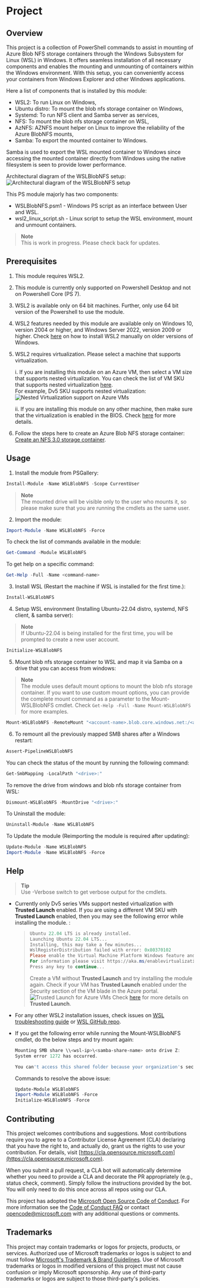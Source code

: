 # Project

## Overview

This project is a collection of PowerShell commands to assist in mounting of Azure Blob NFS storage containers through the Windows Subsystem for Linux (WSL) in Windows. It offers seamless installation of all necessary components and enables the mounting and unmounting of containers within the Windows environment. With this setup, you can conveniently access your containers from Windows Explorer and other Windows applications.  

Here a list of components that is installed by this module:

- WSL2: To run Linux on Windows,
- Ubuntu distro: To mount the blob nfs storage container on Windows,
- Systemd: To run NFS client and Samba server as services,
- NFS: To mount the blob nfs storage container on WSL,
- AzNFS: AZNFS mount helper on Linux to improve the reliability of the Azure BlobNFS mounts,
- Samba: To export the mounted container to Windows.  

Samba is used to export the WSL mounted container to Windows since accessing the mounted container directly from Windows using the native filesystem is seen to provide lower performance.

Architectural diagram of the WSLBlobNFS setup:
![Architectural diagram of the WSLBlobNFS setup](/resources/architecture.png)  

This PS module majorly has two components:

- WSLBlobNFS.psm1 - Windows PS script as an interface between User and WSL.
- wsl2_linux_script.sh - Linux script to setup the WSL environment, mount and unmount containers.  

> **Note**  
> This is work in progress. Please check back for updates.

## Prerequisites

1. This module requires WSL2.  

1. This module is currently only supported on Powershell Desktop and not on Powershell Core (PS 7).

1. WSL2 is available only on 64 bit machines. Further, only use 64 bit version of the Powershell to use the module.  

1. WSL2 features needed by this module are available only on Windows 10, version 2004 or higher, and Windows Server 2022, version 2009 or higher. Check [here](https://learn.microsoft.com/en-us/windows/wsl/install#prerequisites) on how to install WSL2 manually on older versions of Windows.  

1. WSL2 requires virtualization. Please select a machine that supports virtualization.  

    i. If you are installing this module on an Azure VM, then select a VM size that supports nested virtualization. You can check the list of VM SKU that supports nested virtualization [here](https://docs.microsoft.com/en-us/azure/virtual-machines/acu).  
    For example, Dv5 SKU supports nested virtualization:
    ![Nested Virtualization support on Azure VMs](/resources/nested-virt.png)

    ii. If you are installing this module on any other  machine, then make sure that the virtualization is enabled in the BIOS. Check [here](https://learn.microsoft.com/en-us/windows/wsl/troubleshooting#error-0x80370102-the-virtual-machine-could-not-be-started-because-a-required-feature-is-not-installed) for more details.  

1. Follow the steps here to create an Azure Blob NFS storage container: [Create an NFS 3.0 storage container](https://docs.microsoft.com/en-us/azure/storage/blobs/network-file-system-protocol-support-how-to?tabs=azure-portal#create-an-nfs-30-storage-container).

<!-- To-do: Provide one click option to create vm and storage account with all the necessary setup to just launch and try the module. -->

## Usage

1. Install the module from PSGallery:  

```powershell
Install-Module -Name WSLBlobNFS -Scope CurrentUser
```

> **Note**  
> The mounted drive will be visible only to the user who mounts it, so please make sure that you are running the cmdlets as the same user.

2. Import the module:  

```powershell
Import-Module -Name WSLBlobNFS -Force
```

To check the list of commands available in the module:  

```powershell
Get-Command -Module WSLBlobNFS
```

To get help on a specific command:  

```powershell
Get-Help -Full -Name <command-name>
```

3. Install WSL (Restart the machine if WSL is installed for the first time.):  

```powershell
Install-WSLBlobNFS
```

4. Setup WSL environment (Installing Ubuntu-22.04 distro, systemd, NFS client, & samba server):  

> **Note**  
> If Ubuntu-22.04 is being installed for the first time, you will be prompted to create a new user account.  

```powershell
Initialize-WSLBlobNFS
```

5. Mount blob nfs storage container to WSL and map it via Samba on a drive that you can access from windows:  

> **Note**  
> The module uses default mount options to mount the blob nfs storage container. If you want to use custom mount options, you can provide the complete mount command as a parameter to the Mount-WSLBlobNFS cmdlet. Check ```Get-Help -Full -Name Mount-WSLBlobNFS``` for more examples.

```powershell
Mount-WSLBlobNFS -RemoteMount "<account-name>.blob.core.windows.net:/<account-name>/<container-name>"
```

6. To remount all the previously mapped SMB shares after a Windows restart:  

```powershell
Assert-PipelineWSLBlobNFS
```

You can check the status of the mount by running the following command:  

```powershell
Get-SmbMapping -LocalPath "<drive>:"
```

To remove the drive from windows and blob nfs storage container from WSL:  

```powershell
Dismount-WSLBlobNFS -MountDrive "<drive>:"
```

To Uninstall the module:  

```powershell
Uninstall-Module -Name WSLBlobNFS
```

To Update the module (Reimporting the module is required after updating):  

```powershell
Update-Module -Name WSLBlobNFS
Import-Module -Name WSLBlobNFS -Force
```

## Help

> **Tip**  
> Use -Verbose switch to get verbose output for the cmdlets.

- Currently only Dv5 series VMs support nested virtualization with **Trusted Launch** enabled. If you are using a different VM SKU with **Trusted Launch** enabled, then you may see the following error while installing the module. :  

    > ```powershell
    > Ubuntu 22.04 LTS is already installed.
    > Launching Ubuntu 22.04 LTS...
    > Installing, this may take a few minutes...
    > WslRegisterDistribution failed with error: 0x80370102
    > Please enable the Virtual Machine Platform Windows feature and ensure virtualization is enabled in the BIOS.
    > For information please visit https://aka.ms/enablevirtualization
    > Press any key to continue...
    > ```
    >
    > Create a VM without **Trusted Launch** and try installing the module again.
    > Check if your VM has **Trusted Launch** enabled under the Security section of the VM blade in the Azure portal.
    ![Trusted Launch for Azure VMs](/resources/dmaonvms.png)
    > Check [here](https://learn.microsoft.com/en-us/azure/virtual-machines/trusted-launch#unsupported-features) for more details on **Trusted Launch**.  

- For any other WSL2 installation issues, check issues on [WSL troubleshooting guide](https://learn.microsoft.com/en-us/windows/wsl/troubleshooting) or [WSL GitHub repo](https://github.com/Microsoft/wsl/issues).  

- If you get the following error while running the Mount-WSLBlobNFS cmdlet, do the below steps and try mount again:  

    ```powershell
    Mounting SMB share \\<wsl-ip>\<samba-share-name> onto drive Z:
    System error 1272 has occurred.

    You can't access this shared folder because your organization's security policies block unauthenticated guest access. These policies help protect your PC from unsafe or malicious devices on the network.
    ```

    Commands to resolve the above issue:

    ```powershell
    Update-Module WSLBlobNFS
    Import-Module WSLBlobNFS -Force
    Initialize-WSLBlobNFS -Force
    ```

## Contributing

This project welcomes contributions and suggestions.  Most contributions require you to agree to a
Contributor License Agreement (CLA) declaring that you have the right to, and actually do, grant us
the rights to use your contribution. For details, visit [https://cla.opensource.microsoft.com](https://cla.opensource.microsoft.com).

When you submit a pull request, a CLA bot will automatically determine whether you need to provide
a CLA and decorate the PR appropriately (e.g., status check, comment). Simply follow the instructions
provided by the bot. You will only need to do this once across all repos using our CLA.

This project has adopted the [Microsoft Open Source Code of Conduct](https://opensource.microsoft.com/codeofconduct/).
For more information see the [Code of Conduct FAQ](https://opensource.microsoft.com/codeofconduct/faq/) or
contact [opencode@microsoft.com](mailto:opencode@microsoft.com) with any additional questions or comments.

## Trademarks

This project may contain trademarks or logos for projects, products, or services. Authorized use of Microsoft
trademarks or logos is subject to and must follow
[Microsoft's Trademark & Brand Guidelines](https://www.microsoft.com/en-us/legal/intellectualproperty/trademarks/usage/general).
Use of Microsoft trademarks or logos in modified versions of this project must not cause confusion or imply Microsoft sponsorship.
Any use of third-party trademarks or logos are subject to those third-party's policies.
